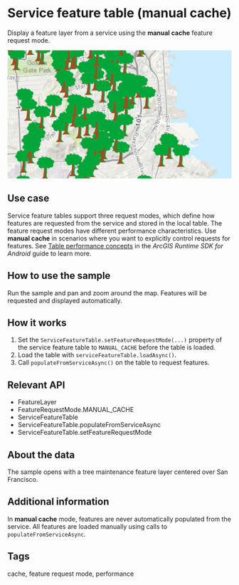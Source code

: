 # Service feature table (manual cache)

Display a feature layer from a service using the **manual cache** feature request mode.

![Image of service feature table manual cache](service-feature-table-manual-cache.png)

## Use case

Service feature tables support three request modes, which define how features are requested from the service and stored in the local table. The feature request modes have different performance characteristics. Use **manual cache** in scenarios where you want to explicitly control requests for features. See [Table performance concepts](https://developers.arcgis.com/android/latest/guide/layers.htm#ESRI_SECTION1_40F10593308A4718971C9A8F5FB9EC7D) in the *ArcGIS Runtime SDK for Android* guide to learn more.

## How to use the sample

Run the sample and pan and zoom around the map. Features will be requested and displayed automatically.

## How it works

1. Set the `ServiceFeatureTable.setFeatureRequestMode(...)` property of the service feature table to `MANUAL_CACHE` before the table is loaded.
2. Load the table with `serviceFeatureTable.loadAsync()`.
3. Call `populateFromServiceAsync()` on the table to request features.

## Relevant API

* FeatureLayer
* FeatureRequestMode.MANUAL_CACHE
* ServiceFeatureTable
* ServiceFeatureTable.populateFromServiceAsync
* ServiceFeatureTable.setFeatureRequestMode

## About the data

The sample opens with a tree maintenance feature layer centered over San Francisco.

## Additional information

In **manual cache** mode, features are never automatically populated from the service. All features are loaded manually using calls to `populateFromServiceAsync`.

## Tags

cache, feature request mode, performance
